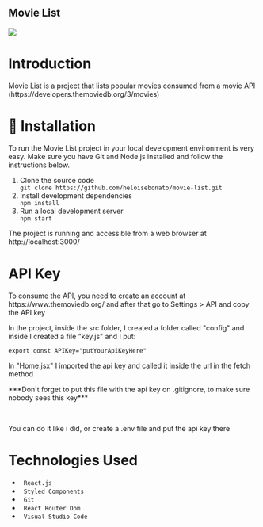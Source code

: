 ## Movie List
<p align="left"><img src="http://img.shields.io/static/v1?label=STATUS&message=EM%20DESENVOLVIMENTO&color=GREEN&style=for-the-badge"/></p>

# Introduction
<p> Movie List is a project that lists popular movies consumed from a movie API (https://developers.themoviedb.org/3/movies) </p>

# 📁 Installation
<p> To run the Movie List project in your local development environment is very easy. Make sure you have Git and Node.js installed and follow the instructions below.</p>
<ol>
<li> Clone the source code </li>
<code>git clone https://github.com/heloisebonato/movie-list.git</code>
<li> Install development dependencies </li>
<code>npm install</code>
<li> Run a local development server </li>
 <code>npm start </code>
 </ol>
 <p> The project is running and accessible from a web browser at http://localhost:3000/ </p>

# API Key
<p>To consume the API, you need to create an account at https://www.themoviedb.org/ and after that go to Settings > API and copy the API key</p>
<p>In the project, inside the <bold>src</bold> folder, I created a folder called "config" and inside I created a file "key.js" and I put: </p>
<code>export const APIKey="putYourApiKeyHere" </code>
<p>In "Home.jsx" I imported the api key and called it inside the url in the fetch method </p>
<p> ***Don't forget to put this file with the api key on <bold>.gitignore</bold>, to make sure nobody sees this key***</p>
<br>
<p>You can do it like i did, or create a .env file and put the api key there</p>

 # Technologies Used
 <ul>
 <li> <code> React.js </code> </li>
 <li> <code> Styled Components </code> </li>
 <li> <code> Git </code> </li>
 <li> <code> React Router Dom </code> </li>
<li> <code> Visual Studio Code </code> </li>
 </ul>